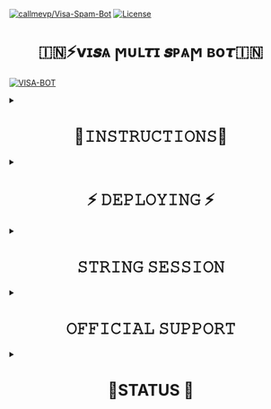 
[![callmevp/Visa-Spam-Bot](https://img.shields.io/static/v1?label=Callmevp&message=Visa-Spam-Bot&color=blue&logo=github)](https://github.com/callmevp/VISA-BOT)
[![License](https://img.shields.io/badge/License-GNU-blue)](#license)


<h1 align="center"> 🇮🇳⚡𝘃ɪ𝒔ѧ ϻυւ𝞽ɪ 𝒔ᴩѧϻ ʙο𝞽🇮🇳 </h1>



 

[![VISA-BOT](https://telegra.ph/file/2ea073c8a9e40461fc6f5.jpg)](https://t.me/Visa_Support)


<details><summary> <h1 align="center">🧾𝙸𝙽𝚂𝚃𝚁𝚄𝙲𝚃𝙸𝙾𝙽𝚂🧾</h1> </summary>

  - Read carefully
        
        - Fork at your own risk.
        
        - Owner will not be responsible for any kinds for ban due to bot.

        - Please ask to owner before using codes.
</details>

<details><summary> <h1 align="center">⚡ 𝙳𝙴𝙿𝙻𝙾𝚈𝙸𝙽𝙶 ⚡</h1> </summary>
 

### DEPLOY TO HERUOKU
  - To host on heroku click on below link
    

    [![Deploy](https://www.herokucdn.com/deploy/button.svg)](https://dashboard.heroku.com/new?button-url=https%3A%2F%2Fgithub.com%2Fcallmevp%2FVISA-BOT&template=https%3A%2F%2Fgithub.com%2Fcallmevp%2FVISA-BOT)

  
</details>

<details><summary> <h1 align="center">𝚂𝚃𝚁𝙸𝙽𝙶 𝚂𝙴𝚂𝚂𝙸𝙾𝙽</h1> </summary>
 

## 
  - Generate String session on repl it
   
       

      [![REPL](https://replit.com/badge/github/callmevp/VISA-SPAM-BOT)](https://replit.com/@callmevp/VISA-SPAM-BOT)
        

    - Then Fill The Required Details.
    - PHONE NUMBER (WITH COUNTRY CODE)

</details>

<details><summary> <h1 align="center">𝙾𝙵𝙵𝙸𝙲𝙸𝙰𝙻 𝚂𝚄𝙿𝙿𝙾𝚁𝚃 </h1> </summary>
 
<a href="https://t.me/Visa_Update"><img src="https://img.shields.io/badge/Join-Support%20Channel-red.svg?style=for-the-badge&logo=Telegram"></a>

<a href="https://t.me/Visa_Support"><img src="https://img.shields.io/badge/Join-Support%20Group-red.svg?style=for-the-badge&logo=Telegram"></a>

[![Contact Us](https://img.shields.io/badge/Telegram-Contact%20Me-informational)](https://t.me/call_me_vp)

</details>

<details><summary> <h1 align="center">🧾STATUS 🧾</h1> </summary>

 ## 𝚂𝚃𝙰𝚃𝚄𝚂 𝙾𝙵 𝚃𝙷𝙸𝚂 𝙱𝙾𝚃 
<p align="left"><a href="https://github.com/callmevp/VISA-BOT/network/members"><img src="https://img.shields.io/github/forks/callmevp/VISA-BOT?label=Forks&logoColor=Black&style=social"></a><p align="left"><a href="https://github.com/callmevp/VISA-BOT/stargazers"><img src="https://img.shields.io/github/stars/callmevp/VISA-BOT?logoColor=Blue&style=social"></a><p align="left"><a href="https://github.com/callmevp/VISA-BOT"></a><p align="left"><a href="https://github.com/callmevp/VISA-BOT?"><img src="https://img.shields.io/github/last-commit/callmevp/VISA-BOT?style=plastic"></

</details>

 <details><summary> <h3>• 𝙻𝙸𝙲𝙴𝙽𝚂𝙴 •</h3> </summary>

![](https://www.gnu.org/graphics/gplv3-or-later.png)

Copyright (C) 2021 Pushpendra6367

Poject [Destroyer-X](https://github.com/callmevp/VISA-BOT) is free software: you can redistribute it and/or modify
it under the terms of the GNU General Public License as published by
the Free Software Foundation, either version 3 of the License, or
(at your option) any later version.

This program is distributed in the hope that it will be useful,
but WITHOUT ANY WARRANTY; without even the implied warranty of
MERCHANTABILITY or FITNESS FOR A PARTICULAR PURPOSE.  See the
GNU General Public License for more details.

You should have received a copy of the GNU General Public License
along with this program. If not, see <https://www.gnu.org/licenses/>.

Released under [GNU](/LICENSE) by [ @Pushpendra6367](https://github.com/Pushpendra6367).

</details>

<details> <summary> <h3>•𝙼𝙰𝙽𝙳𝙰𝚃𝙾𝚁𝚈 𝚅𝙰𝚁𝚂•</h3> </summary>

  - Some of the environment variables are mandatory.
- These are listed below.
   
    - `STRING_SESSION`:   You can get this value from  just using [repl run](https://replit.com/@callmevp/VISA-SPAM-BOT).
    
- The spambot will not work without setting the mandatory vars.
# README BY 
[![README CREDIT](https://img.shields.io/badge/Telegram-Contact%20Me-informational)](https://t.me/nikkuiii)


</details>


